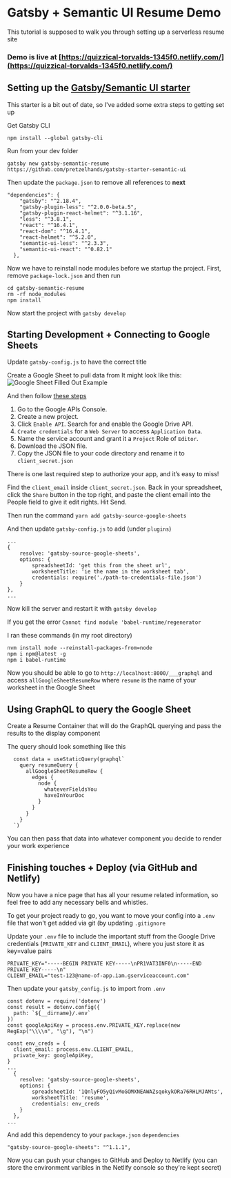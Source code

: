 # Gatsby + Semantic UI Resume Demo

This tutorial is supposed to walk you through setting up a serverless resume site

### Demo is live at [https://quizzical-torvalds-1345f0.netlify.com/](https://quizzical-torvalds-1345f0.netlify.com/)

## Setting up the [Gatsby/Semantic UI starter](https://github.com/pretzelhands/gatsby-starter-semantic-ui)

This starter is a bit out of date, so I've added some extra steps to getting set up

Get Gatsby CLI

`npm install --global gatsby-cli`

Run from your dev folder

`gatsby new gatsby-semantic-resume https://github.com/pretzelhands/gatsby-starter-semantic-ui`

Then update the `package.json` to remove all references to **next**

```  
"dependencies": {
    "gatsby": "^2.18.4",
    "gatsby-plugin-less": "^2.0.0-beta.5",
    "gatsby-plugin-react-helmet": "^3.1.16",
    "less": "^3.8.1",
    "react": "^16.4.1",
    "react-dom": "^16.4.1",
    "react-helmet": "^5.2.0",
    "semantic-ui-less": "^2.3.3",
    "semantic-ui-react": "^0.82.1"
  },
```  
  
Now we have to reinstall node modules before we startup the project. First, remove `package-lock.json` and then run

```
cd gatsby-semantic-resume
rm -rf node_modules
npm install
```

Now start the project with `gatsby develop`

## Starting Development + Connecting to Google Sheets

Update `gatsby-config.js` to have the correct title

Create a Google Sheet to pull data from 
It might look like this:
![Google Sheet Filled Out Example](https://i.imgur.com/OLOxePS.png)

And then follow [these steps](https://www.twilio.com/blog/2017/03/google-spreadsheets-and-javascriptnode-js.html)

1. Go to the Google APIs Console.
2. Create a new project.
3. Click `Enable API`. Search for and enable the Google Drive API.
4. `Create credentials` for a `Web Server` to access `Application Data`.
5. Name the service account and grant it a `Project` Role of `Editor`.
6. Download the JSON file.
7. Copy the JSON file to your code directory and rename it to `client_secret.json`
 

There is one last required step to authorize your app, and it’s easy to miss!

Find the `client_email` inside `client_secret.json`. Back in your spreadsheet, click the `Share` button in the top right, and paste the client email into the People field to give it edit rights. Hit Send.

Then run the command `yarn add gatsby-source-google-sheets`

And then update `gatsby-config.js` to add (under `plugins`)

```
...
{
    resolve: 'gatsby-source-google-sheets',
    options: {
        spreadsheetId: 'get this from the sheet url',
        worksheetTitle: 'ie the name in the worksheet tab',
        credentials: require('./path-to-credentials-file.json')
    }
},
...
```

Now kill the server and restart it with `gatsby develop`

If you get the error `Cannot find module 'babel-runtime/regenerator`

I ran these commands (in my root directory)

```
nvm install node --reinstall-packages-from=node
npm i npm@latest -g
npm i babel-runtime
```

Now you should be able to go to `http://localhost:8000/___graphql` and access `allGoogleSheetResumeRow` where `resume` is the name of your worksheet in the Google Sheet

## Using GraphQL to query the Google Sheet

Create a Resume Container that will do the GraphQL querying and pass the results to the display component

The query should look something like this

```
  const data = useStaticQuery(graphql`
    query resumeQuery {
      allGoogleSheetResumeRow {
        edges {
          node {
			whateverFieldsYou
			haveInYourDoc
          }
        }
      }
    }
  `)
```

You can then pass that data into whatever component you decide to render your work experience

## Finishing touches + Deploy (via GitHub and Netlify)

Now you have a nice page that has all your resume related information, so feel free to add any necessary bells and whistles.

To get your project ready to go, you want to move your config into a `.env` file that won't get added via git (by updating `.gitignore`

Update your `.env` file to include the important stuff from the Google Drive credentials (`PRIVATE_KEY` and `CLIENT_EMAIL`), where you just store it as key=value pairs

```
PRIVATE_KEY="-----BEGIN PRIVATE KEY-----\nPR1VAT3INF0\n-----END PRIVATE KEY-----\n"
CLIENT_EMAIL="test-123@name-of-app.iam.gserviceaccount.com"
```

Then update your `gatsby_config.js` to import from `.env`

```
const dotenv = require('dotenv')
const result = dotenv.config({
  path: `${__dirname}/.env`
})
const googleApiKey = process.env.PRIVATE_KEY.replace(new RegExp("\\\\n", "\g"), "\n")

const env_creds = {
  client_email: process.env.CLIENT_EMAIL,
  private_key: googleApiKey,
}
...
  {
    resolve: 'gatsby-source-google-sheets',
    options: {
        spreadsheetId: '1QnlyFO5yQivMoGOMXNEAWAZsqokykORa76RHLMJAMts',
        worksheetTitle: 'resume',
        credentials: env_creds
    }
  },
...
``` 

And add this dependency to your `package.json` `dependencies`

`"gatsby-source-google-sheets": "^1.1.1",`

Now you can push your changes to GitHub and Deploy to Netlify (you can store the environment varibles in the Netlify console so they're kept secret)
